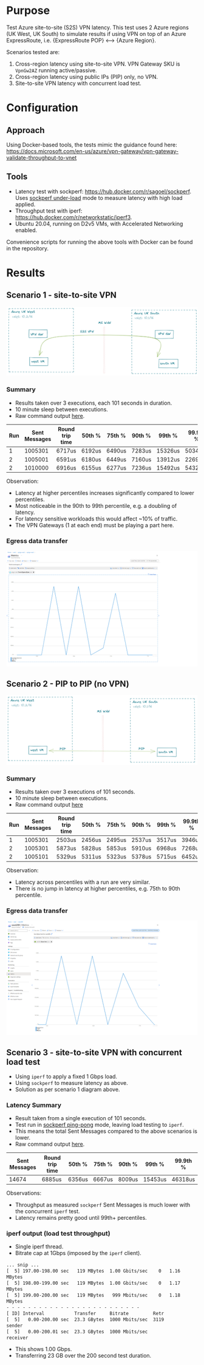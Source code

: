 # Purpose
Test Azure site-to-site (S2S) VPN latency.  This test uses 2 Azure regions (UK West, UK South) to simulate results if using VPN on top of an Azure ExpressRoute, i.e. {ExpressRoute POP} <--> {Azure Region}.

Scenarios tested are:
1. Cross-region latency using site-to-site VPN.  VPN Gateway SKU is `VpnGw2AZ` running active/passive.
2. Cross-region latency using public IPs (PIP) only, no VPN.
3. Site-to-site VPN latency with concurrent load test.

# Configuration

## Approach
Using Docker-based tools, the tests mimic the guidance found here: https://docs.microsoft.com/en-us/azure/vpn-gateway/vpn-gateway-validate-throughput-to-vnet

## Tools
- Latency test with sockperf: https://hub.docker.com/r/sagoel/sockperf.  Uses [sockperf under-load](https://www.systutorials.com/docs/linux/man/3-sockperf/#lbAH) mode to measure latency with high load applied.
- Throughput test with iperf: https://hub.docker.com/r/networkstatic/iperf3.
- Ubuntu 20.04, running on D2v5 VMs, with Accelerated Networking enabled.

Convenience scripts for running the above tools with Docker can be found in the repository.

# Results

## Scenario 1 - site-to-site VPN
![S2S](/images/s2s.png)

### Summary
- Results taken over 3 executions, each 101 seconds in duration.
- 10 minute sleep between executions.
- Raw command output [here](/results/tools-output/sockperf-results-private.txt).

| Run | Sent Messages | Round trip time | 50th % | 75th % | 90th % |  99th % | 99.9th %|
|--------------|--------------|-----------|-----------|-----------|-----------|-----------|-----------|
| 1 | 1005301 | 6717us | 6192us | 6490us | 7283us | 15326us | 50342us |
| 2 | 1005001 | 6591us | 6180us | 6449us | 7160us | 13912us | 22695us |
| 2 | 1010000 | 6916us | 6155us | 6277us | 7236us | 15492us | 54320us |

Observation:
- Latency at higher percentiles increases significantly compared to lower percentiles.
- Most noticeable in the 90th to 99th percentile, e.g. a doubling of latency.
- For latency sensitive workloads this would affect ~10% of traffic.
- The VPN Gateways (1 at each end) must be playing a part here.

### Egress data transfer
![S2S data transfer](/results/images/sockperf-results-private.png)


## Scenario 2 - PIP to PIP (no VPN)
![PIP-no-VPN](/images/pip.png)

### Summary
- Results taken over 3 executions of 101 seconds.
- 10 minute sleep between executions.
- Raw command output [here](/results/tools-output/sockperf-results-public.txt)

| Run | Sent Messages | Round trip time | 50th % | 75th % | 90th % |  99th % | 99.9th %|
|--------------|--------------|-----------|-----------|-----------|-----------|-----------|-----------|
| 1 | 1005301 | 2503us | 2456us | 2495us | 2537us | 3517us | 3946us |
| 2 | 1005301 | 5873us | 5828us | 5853us | 5910us | 6968us | 7268us |
| 2 | 1005101 | 5329us | 5311us | 5323us | 5378us | 5715us | 6452us |

Observation:
- Latency across percentiles with a run are very similar.
- There is no jump in latency at higher percentiles, e.g. 75th to 90th percentile.

### Egress data transfer
![S2S data transfer](/results/images/sockperf-results-public.png)


## Scenario 3 - site-to-site VPN with concurrent load test
- Using `iperf` to apply a fixed 1 Gbps load.
- Using `sockperf` to measure latency as above.
- Solution as per scenario 1 diagram above.

### Latency Summary
- Result taken from a single execution of 101 seconds.
- Test run in [sockperf ping-pong](https://www.systutorials.com/docs/linux/man/3-sockperf/#lbAH) mode, leaving load testing to `iperf`.
- This means the total Sent Messages compared to the above scenarios is lower.
- Raw command output [here](/results/tools-output/concurrent-results.txt).

Sent Messages | Round trip time | 50th % | 75th % | 90th % |  99th % | 99.9th %|
|--------------|-----------|-----------|-----------|-----------|-----------|-----------|
| 14674 | 6885us | 6356us | 6667us | 8009us | 15453us | 46318us |

Observations:
- Throughput as measured `sockperf` Sent Messages is much lower with the concurrent `iperf` test.
- Latency remains pretty good until 99th+ percentiles.

### iperf output (load test throughput)
- Single iperf thread.
- Bitrate cap at 1Gbps (imposed by the `iperf` client).
```
... snip ...
[  5] 197.00-198.00 sec   119 MBytes  1.00 Gbits/sec    0   1.16 MBytes
[  5] 198.00-199.00 sec   119 MBytes  1.00 Gbits/sec    0   1.17 MBytes
[  5] 199.00-200.00 sec   119 MBytes   999 Mbits/sec    0   1.18 MBytes
- - - - - - - - - - - - - - - - - - - - - - - - -
[ ID] Interval           Transfer     Bitrate         Retr
[  5]   0.00-200.00 sec  23.3 GBytes  1000 Mbits/sec  3119             sender
[  5]   0.00-200.01 sec  23.3 GBytes  1000 Mbits/sec                  receiver
```

- This shows 1.00 Gbps.
- Transferring 23 GB over the 200 second test duration.
